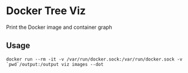 # Docker Tree Viz
Print the Docker image and container graph

## Usage

    docker run --rm -it -v /var/run/docker.sock:/var/run/docker.sock -v `pwd`/output:/output viz images --dot
